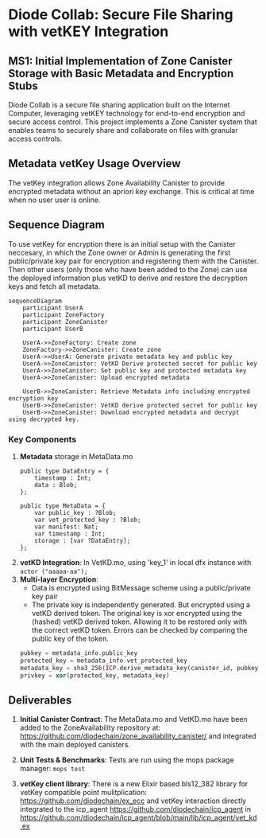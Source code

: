 # Diode Collab: Secure File Sharing with vetKEY Integration

## MS1: Initial Implementation of Zone Canister Storage with Basic Metadata and Encryption Stubs

Diode Collab is a secure file sharing application built on the Internet Computer, leveraging vetKEY technology for end-to-end encryption and secure access control. This project implements a Zone Canister system that enables teams to securely share and collaborate on files with granular access controls.

## Metadata vetKey Usage Overview

The vetKey integration allows Zone Availability Canister to provide encrypted metadata without an apriori key exchange. This is critical at time when no user user is online.

## Sequence Diagram

To use vetKey for encryption there is an initial setup with the Canister neccesary, in which the Zone owner or Admin is generating the first public/private key pair for encryption and registering them with the Canister. Then other users (only those who have been added to the Zone) can use the deployed information plus vetKD to derive and restore the decryption keys and fetch all metadata.

```mermaid
sequenceDiagram
    participant UserA
    participant ZoneFactory
    participant ZoneCanister
    participant UserB
    
    UserA->>ZoneFactory: Create zone
    ZoneFactory->>ZoneCanister: Create zone
    UserA->>UserA: Generate private metadata key and public key
    UserA->>ZoneCanister: VetKD Derive protected secret for public key
    UserA->>ZoneCanister: Set public key and protected metadata key
    UserA->>ZoneCanister: Upload encrypted metadata

    UserB->>ZoneCanister: Retrieve Metadata info including encrypted encryption key
    UserB->>ZoneCanister: VetKD derive protected secret for public key
    UserB->>ZoneCanister: Download encrypted metadata and decrypt using decrypted key.
```

### Key Components

1. **Metadata** storage  in MetaData.mo
    ```motoko
    public type DataEntry = {
        timestamp : Int;
        data : Blob;
    };

    public type MetaData = {
        var public_key : ?Blob;
        var vet_protected_key : ?Blob;
        var manifest: Nat;
        var timestamp : Int;
        storage : [var ?DataEntry];
    };
    ```
2. **vetKD Integration**: In VetKD.mo, using 'key_1' in local dfx instance with `actor ("aaaaa-aa");`
3. **Multi-layer Encryption**:
   - Data is encrypted using BitMessage scheme using a public/private key pair
   - The private key is independently generated. But encrypted using a vetKD derived token. The original key is xor encrypted using the (hashed) vetKD derived token. Allowing it to be restored only with the correct vetKD token. Errors can be checked by comparing the public key of the token.
    ```elixir
    pubkey = metadata_info.public_key
    protected_key = metadata_info.vet_protected_key
    metadata_key = sha3_256(ICP.derive_metadata_key(canister_id, pubkey))
    privkey = xor(protected_key, metadata_key)
    ```


## Deliverables
1. **Initial Canister Contract**: The MetaData.mo and VetKD.mo have been added to the ZoneAvailability repository at: https://github.com/diodechain/zone_availability_canister/ and integrated with the main deployed canisters.

2. **Unit Tests & Benchmarks**: Tests are run using the mops package manager: `mops test`

3. **vetKey client library**: There is a new Elixir based bls12_382 library for vetKey compatible point mulitplication: https://github.com/diodechain/ex_ecc and vetKey interaction directly integrated to the icp_agent https://github.com/diodechain/icp_agent in https://github.com/diodechain/icp_agent/blob/main/lib/icp_agent/vet_kd.ex

